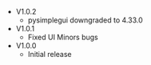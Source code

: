 * V1.0.2
    - pysimplegui downgraded to 4.33.0
* V1.0.1
    - Fixed UI Minors bugs
* V1.0.0
    - Initial release